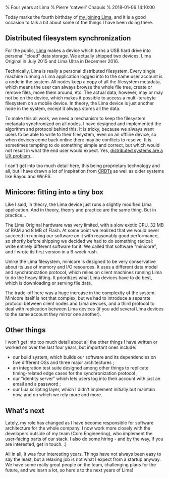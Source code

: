 % Four years at Lima
% Pierre 'catwell' Chapuis
% 2018-01-06 14:10:00

<!--@
  description = "I have been working at Lima for four years."
-->

Today marks the fourth birthday of [my joining Lima](https://blog.separateconcerns.com/2013-12-12-infinity-beyond.html), and it is a good occasion to talk a bit about some of the things I have been doing there.

## Distributed filesystem synchronization

For the public, [Lima](https://meetlima.com) makes a device which turns a USB hard drive into personal "cloud" data storage. We actually shipped two devices, Lima Original in July 2015 and Lima Ultra in Decemner 2016.

Technically, Lima is really a personal distributed filesystem. Every single machine running a Lima application logged into to the same user account is a node in the system. All nodes keep a copy of all the filesystem metadata, which means the user can always browse the whole file tree, create or remove files, move them around, etc. The actual data, however, may or may not be on the device, which makes it possible to access a multi-terabyte filesystem on a mobile device. In theory, the Lima device is just another node in the system, except it always stores all the data.

To make this all work, we need a mechanism to keep the filesystem metadata synchronized on all nodes. I have designed and implemented the algorithm and protocol behind this. It is tricky, because we always want users to be able to write to their filesystem, even on an offline device, so when devices come back online there may be conflicts to resolve. It is sometimes tempting to do something simple and correct, but which would not result in what the end user would expect. Yes, [distributed systems are a UX problem](http://bravenewgeek.com/distributed-systems-are-a-ux-problem/)...

I can't get into too much detail here, this being proprietary technology and all, but I have drawn a lot of inspiration from [CRDTs](https://en.wikipedia.org/wiki/Conflict-free_replicated_data_type) as well as older systems like Bayou and WinFS.

## Minicore: fitting into a tiny box

Like I said, in theory, the Lima device just runs a slightly modified Lima application. And in theory, theory and practice are the same thing. But in practice...

The Lima Original hardware was very limited, with a slow exotic CPU, 32 MB of RAM and 8 MB of Flash. At some point we realized that we would never succeed in running our software on it with reasonably good performance, so shortly before shipping we decided we had to do something radical: write entirely different software for it. We called that software "minicore", and I wrote its first version in a 6-week rush.

Unlike the Lima filesystem, minicore is designed to be very conservative about its use of memory and I/O resources. It uses a different data model and synchronization protocol, which relies on client machines running Lima to do the heavy lifting. It prioritizes what Lima devices have to do best, which is downloading or serving file data.

The trade-off here was a huge increase in the complexity of the system. Minicore itself is not that complex, but we had to introduce a separate protocol between client nodes and Lima devices, and a third protocol to deal with replication between Lima devices (if you add several Lima devices to the same account they mirror one another).

## Other things

I won't get into too much detail about all the other things I have written or worked on over the last four years, but important ones include:

- our build system, which builds our software and its dependencies on five different OSs and three major architectures ;
- an integration test suite designed among other things to replicate timing-related edge cases for the synchronization protocol ;
- our "identity server" which lets users log into their account with just an email and a password ;
- our Lua scripting layer, which I didn't implement initially but maintain now, and on which we rely more and more.

## What's next

Lately, my role has changed as I have become responsible for software architecture for the whole company. I now work more closely with the developers outside of my team (Core Engineering), who implement the user-facing parts of our stack. I also do some hiring - and by the way, if you are interested, get in touch. :)

All in all, it was four interesting years. Things have not always been easy to say the least, but a relaxing job is not what I expect from a startup anyway. We have some really great people on the team, challenging plans for the future, and we learn a lot, so here's to the next years of Lima!

